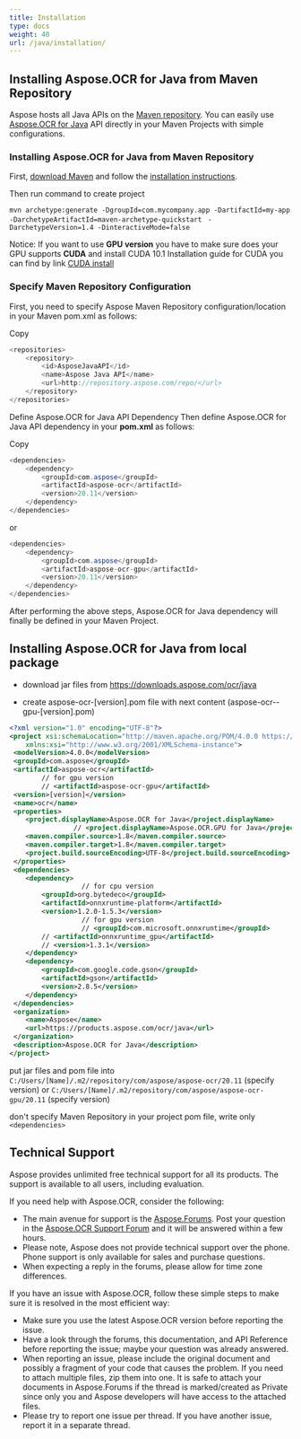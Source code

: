 ```yaml
---
title: Installation
type: docs
weight: 40
url: /java/installation/
---
```


## **Installing Aspose.OCR for Java from Maven Repository**

Aspose hosts all Java APIs on the [Maven repository](https://repository.aspose.com/webapp/#/artifacts/browse/tree/General/repo/com/aspose). You can easily use [Aspose.OCR for Java](https://repository.aspose.com/webapp/#/artifacts/browse/tree/General/repo/com/aspose/aspose-ocr) API directly in your Maven Projects with simple configurations.

### **Installing Aspose.OCR for Java from Maven Repository**
 
First, [download Maven](https://maven.apache.org/download.cgi) and follow the [installation instructions](https://maven.apache.org/install.html).

Then run command to create project

`mvn archetype:generate -DgroupId=com.mycompany.app -DartifactId=my-app -DarchetypeArtifactId=maven-archetype-quickstart `
`-DarchetypeVersion=1.4 -DinteractiveMode=false`

Notice: If you want to use **GPU version** you have to make sure does your GPU supports **CUDA** and install CUDA 10.1
Installation guide for CUDA you can find by link [CUDA install](https://docs.nvidia.com/cuda/cuda-installation-guide-microsoft-windows/index.html)

### **Specify Maven Repository Configuration**

First, you need to specify Aspose Maven Repository configuration/location in your Maven pom.xml as follows:

Copy 

```java
<repositories>
    <repository>
        <id>AsposeJavaAPI</id>
        <name>Aspose Java API</name>
        <url>http://repository.aspose.com/repo/</url>
    </repository>
</repositories>
```

Define Aspose.OCR for Java API Dependency
Then define Aspose.OCR for Java API dependency in your **pom.xml** as follows:

Copy 

```java
<dependencies>
    <dependency>
        <groupId>com.aspose</groupId>
        <artifactId>aspose-ocr</artifactId>
        <version>20.11</version>
    </dependency>
</dependencies>
```
or 

```java
<dependencies>
    <dependency>
        <groupId>com.aspose</groupId>
        <artifactId>aspose-ocr-gpu</artifactId>
        <version>20.11</version>
    </dependency>
</dependencies>
```

After performing the above steps, Aspose.OCR for Java dependency will finally be defined in your Maven Project.


## **Installing Aspose.OCR for Java from local package**

 - download jar files from https://downloads.aspose.com/ocr/java

 - create aspose-ocr-[version].pom file with next content (aspose-ocr--gpu-[version].pom)

```xml
<?xml version="1.0" encoding="UTF-8"?>
<project xsi:schemaLocation="http://maven.apache.org/POM/4.0.0 https://maven.apache.org/xsd/maven-4.0.0.xsd" xmlns="http://maven.apache.org/POM/4.0.0"
    xmlns:xsi="http://www.w3.org/2001/XMLSchema-instance">
 <modelVersion>4.0.0</modelVersion>
 <groupId>com.aspose</groupId>
 <artifactId>aspose-ocr</artifactId>
        // for gpu version
        // <artifactId>aspose-ocr-gpu</artifactId>
 <version>[version]</version>
 <name>ocr</name>
 <properties>
    <project.displayName>Aspose.OCR for Java</project.displayName>
                // <project.displayName>Aspose.OCR.GPU for Java</project.displayName>
    <maven.compiler.source>1.8</maven.compiler.source>
    <maven.compiler.target>1.8</maven.compiler.target>
    <project.build.sourceEncoding>UTF-8</project.build.sourceEncoding>
 </properties>
 <dependencies>
    <dependency>
                  // for cpu version
        <groupId>org.bytedeco</groupId>
        <artifactId>onnxruntime-platform</artifactId>
        <version>1.2.0-1.5.3</version> 
                  // for gpu version
                  // <groupId>com.microsoft.onnxruntime</groupId>
        // <artifactId>onnxruntime_gpu</artifactId>
        // <version>1.3.1</version>
    </dependency>
    <dependency>
        <groupId>com.google.code.gson</groupId>
        <artifactId>gson</artifactId>
        <version>2.8.5</version>
    </dependency>
 </dependencies>
 <organization>
    <name>Aspose</name>
    <url>https://products.aspose.com/ocr/java</url>
 </organization>
 <description>Aspose.OCR for Java</description>
</project>
```

put jar files and pom file into `C:/Users/[Name]/.m2/repository/com/aspose/aspose-ocr/20.11` (specify version)
or `C:/Users/[Name]/.m2/repository/com/aspose/aspose-ocr-gpu/20.11` (specify version)

don't specify Maven Repository in your project pom file, write only `<dependencies>`

## **Technical Support**

Aspose provides unlimited free technical support for all its products. The support is available to all users, including evaluation.

If you need help with Aspose.OCR, consider the following:

- The main avenue for support is the [Aspose.Forums](https://forum.aspose.com/). Post your question in the [Aspose.OCR Support Forum](https://forum.aspose.com/c/ocr) and it will be answered within a few hours.
- Please note, Aspose does not provide technical support over the phone. Phone support is only available for sales and purchase questions.
- When expecting a reply in the forums, please allow for time zone differences.

If you have an issue with Aspose.OCR, follow these simple steps to make sure it is resolved in the most efficient way:

- Make sure you use the latest Aspose.OCR version before reporting the issue.
- Have a look through the forums, this documentation, and API Reference before reporting the issue; maybe your question was already answered.
- When reporting an issue, please include the original document and possibly a fragment of your code that causes the problem. If you need to attach multiple files, zip them into one. It is safe to attach your documents in Aspose.Forums if the thread is marked/created as Private since only you and Aspose developers will have access to the attached files.
- Please try to report one issue per thread. If you have another issue, report it in a separate thread.
